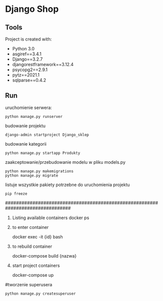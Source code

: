 # Django Shop 

## **Tools**
Project is created with:
* Python 3.0
* asgiref==3.4.1
* Django==3.2.7
* djangorestframework==3.12.4
* psycopg2==2.9.1
* pytz==2021.1
* sqlparse==0.4.2

## **Run**

uruchomienie serwera:

    python manage.py runserver

budowanie projektu

    django-admin startproject Django_sklep

budowanie kategorii

    python manage.py startapp Produkty

zaakceptowanie/przebudowanie modelu w pliku models.py

    python manage.py makemigrations
    python manage.py migrate

listuje wszystkie pakiety potrzebne do uruchomienia projektu

    pip freeze 
################################################################################
1) Listing available containers 
    docker ps
2) to enter container
    
    docker exec -it {id} bash

3) to rebuild container  
    
    docker-compose build {nazwa}

4)  start project containers
    
    docker-compose up

#tworzenie superusera
    
    python manage.py createsuperuser

   
